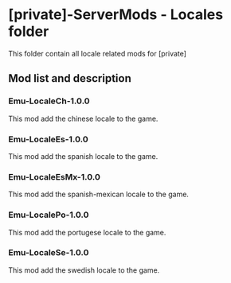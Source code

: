 # [private]-ServerMods - Locales folder
This folder contain all locale related mods for [private]
## Mod list and description

### Emu-LocaleCh-1.0.0
This mod add the chinese locale to the game.

### Emu-LocaleEs-1.0.0
This mod add the spanish locale to the game.

### Emu-LocaleEsMx-1.0.0
This mod add the spanish-mexican locale to the game.

### Emu-LocalePo-1.0.0
This mod add the portugese locale to the game.

### Emu-LocaleSe-1.0.0
This mod add the swedish locale to the game.
